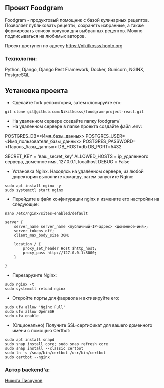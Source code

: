 ## Проект Foodgram

Foodgram - продуктовый помощник с базой кулинарных рецептов. Позволяет публиковать рецепты, сохранять избранные, а также формировать список покупок для выбранных рецептов. Можно подписываться на любимых авторов.

Проект доступен по адресу https://nikitkosss.hopto.org

### Технологии:

Python, Django, Django Rest Framework, Docker, Gunicorn, NGINX, PostgreSQL

## Установка проекта
- Сделайте fork репозитория, затем клонируйте его:
```
git clone git@github.com:Nikitkosss/foodgram-project-react.git
```


- На удаленном сервере создайте папку foodgram/
- На удаленном сервере в папке проекта cоздайте файл .env:

POSTGRES_DB=<Имя_базы_данных>
POSTGRES_USER=<Имя_пользователя_базы_данных>
POSTGRES_PASSWORD=<Пароль_базы_данных>
DB_HOST=db
DB_PORT=5432

SECRET_KEY = 'ваш_secret_key'
ALLOWED_HOSTS = ip_удаленного сервера, доменное имя, 127.0.0.1, localhost
DEBUG = False

- Установка Nginx. Находясь на удалённом сервере, из любой директории выполните команду, затем запустите Nginx:
```
sudo apt install nginx -y 
sudo systemctl start nginx
```
- Перейдите в файл конфигурации nginx и измените его настройки на следующие:
```
nano /etc/nginx/sites-enabled/default
```
```
server {
    server_name server_name <публичный-IP-адрес> <доменное-имя>;
    server_tokens_off;
    client_max_body_size 30M;

    location / {
        proxy_set_header Host $http_host;
        proxy_pass http://127.0.0.1:8000;
    }

}
```
- Перезарузите Nginx:
```
sudo nginx -t
sudo systemctl reload nginx
```
- Откройте порты для фаервола и активируйте его:
```
sudo ufw allow 'Nginx Full'
sudo ufw allow OpenSSH
sudo ufw enable
```
- (Опционально) Получите SSL-сертификат для вашего доменного имени с помощью Certbot:
```
sudo apt install snapd
sudo snap install core; sudo snap refresh core
sudo snap install --classic certbot
sudo ln -s /snap/bin/certbot /usr/bin/certbot 
sudo certbot --nginx
```

### Автор backend'а:

[Никита Пискунов](https://vk.com/peace_canoff)